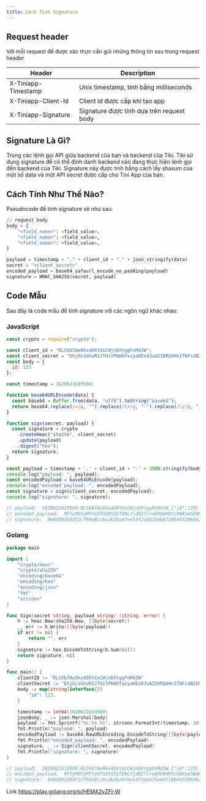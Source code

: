 ```yaml
---
title: Cách Tính Signature
---
```


## Request header

Với mỗi request để được xác thực cần gửi những thông tin sau trong request header

| Header              | Description                               |
| ----------          | ----------                                |
| X-Tiniapp-Timestamp | Unix timestamp, tính bằng milliseconds    |
| X-Tiniapp-Client-Id | Client id được cấp khi tạo app            |
| X-Tiniapp-Signature | Signature được tính dựa trên request body |


## Signature Là Gì?

Trong các lệnh gọi API giữa backend của bạn và backend của Tiki. Tiki sử dụng signature để có thể định danh backend nào đang thực hiện lệnh gọi đến backend của Tiki. Signature này được tính bằng cách lấy shasum của một số data và một API secret được cấp cho Tini App của bạn.

## Cách Tính Như Thế Nào?

Pseudocode để tính signature sẽ như sau:

```python
// request body
body = {
    "<field_name>": <field_value>,
    "<field_name>": <field_value>,
    "<field_name>": <field_value>,
}

payload = timestamp + "." + client_id + "." + json_stringify(data)
secret = "<client_secret>"
encoded_payload = base64_safeurl_encode_no_padding(payload)
signature = HMAC_SHA256(secret, payload)
```

## Code Mẫu

Sau đây là code mẫu để tính signature với các ngôn ngữ khác nhau:

### JavaScript

```javascript
const crypto = require("crypto");

const client_id = "RLCKb7Ae9kx4DXtXsCWjnDXtggFnM43W";
const client_secret = "EhjGcsUUuRSJTHiYPbW5fxzyaKEx0JuAZIKRQ4HnIfNFidB2kMg6locQbTIEz3Vf";
const body = {
  id: 123
};

const timestamp = 1620621619569;

function base64URLEncode(data) {
  const base64 = Buffer.from(data, "utf8").toString("base64");
  return base64.replace(/=/g, "").replace(/\+/g, "-").replace(/\//g, "_");
}

function sign(secret, payload) {
  const signature = crypto
    .createHmac("sha256", client_secret)
    .update(payload)
    .digest("hex");
  return signature;
}

const payload = timestamp + '.' + client_id + '.' + JSON.stringify(body);
console.log("payload: ", payload);
const encodedPayload = base64URLEncode(payload);
console.log("encoded_payload: ", encodedPayload);
const signature = sign(client_secret, encodedPayload);
console.log("signature: ", signature);

// payload:  1620621619569.RLCKb7Ae9kx4DXtXsCWjnDXtggFnM43W.{"id":123}
// encoded_payload:  MTYyMDYyMTYxOTU2OS5STENLYjdBZTlreDREWHRYc0NXam5EWHRnZ0ZuTTQzVy57ImlkIjoxMjN9
// signature:  8ebd092b9df2cf90e8ccbcab2ba87ee14f2abb25eb8f18b4d7286d42adcd45c2
```

### Golang

```go
package main

import (
	"crypto/hmac"
	"crypto/sha256"
	"encoding/base64"
	"encoding/hex"
	"encoding/json"
	"fmt"
	"strconv"
)

func Sign(secret string, payload string) (string, error) {
	h := hmac.New(sha256.New, []byte(secret))
	_, err := h.Write([]byte(payload))
	if err != nil {
		return "", err
	}
	signature := hex.EncodeToString(h.Sum(nil))
	return signature, nil
}

func main() {
	clientID := "RLCKb7Ae9kx4DXtXsCWjnDXtggFnM43W"
	clientSecret := "EhjGcsUUuRSJTHiYPbW5fxzyaKEx0JuAZIKRQ4HnIfNFidB2kMg6locQbTIEz3Vf"
	body := map[string]interface{}{
		"id": 123,
	}

	timestamp := int64(1620621619569)
	jsonBody, _ := json.Marshal(body)
	payload := fmt.Sprintf("%s.%s.%s", strconv.FormatInt(timestamp, 10), clientID, string(jsonBody))
	fmt.Println("payload: ", payload)
	encodedPayload := base64.RawURLEncoding.EncodeToString([]byte(payload))
	fmt.Println("encoded_payload: ", encodedPayload)
	signature, _ := Sign(clientSecret, encodedPayload)
	fmt.Println("signature: ", signature)
}

// payload:  1620621619569.RLCKb7Ae9kx4DXtXsCWjnDXtggFnM43W.{"id":123}
// encoded_payload:  MTYyMDYyMTYxOTU2OS5STENLYjdBZTlreDREWHRYc0NXam5EWHRnZ0ZuTTQzVy57ImlkIjoxMjN9
// signature:  8ebd092b9df2cf90e8ccbcab2ba87ee14f2abb25eb8f18b4d7286d42adcd45c2

```

Link https://play.golang.org/p/HEMA2yZFl-W
